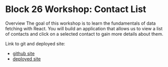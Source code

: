 # Block 26 Workshop: Contact List

Overview
The goal of this workshop is to learn the fundamentals of data fetching with React. You will build an application that allows us to view a list of contacts and click on a selected contact to gain more details about them.

Link to git and deployed site:

- [github site](https://github.com/chelsea-here/fullstack-block26-Unit3.ContactList)
- [deployed site](https://6807ec1f68c4e3667c97826d--marvelous-quokka-722365.netlify.app/)
